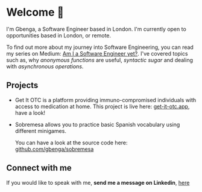 # Welcome 👋

<!--
**gbenga/gbenga** is a ✨ _special_ ✨ repository because its `README.md` (this file) appears on your GitHub profile.
-->
I'm Gbenga, a Software Engineer based in London. I'm currently open to opportunities based in London, or remote.

To find out more about my journey into Software Engineering, you can read my series on Medium: [Am I a Software Engineer yet?](https://medium.com/series/am-i-software-engineer-yet-5c6a51aa9833). I've covered topics such as, why *anonymous functions* are useful, *syntactic sugar* and dealing with *asynchronous operations*. 

## Projects

- Get It OTC is a platform providing immuno-compromised individuals with access to medication at home.
This project is live here: [get-it-otc.app](https://get-it-otc.netlify.app/), have a look!
- Sobremesa allows you to practice basic Spanish vocabulary using different minigames.

    You can have a look at the source code here: [github.com/gbenga/sobremesa](https://github.com/gbenga/sobremesa)

## Connect with me

If you would like to speak with me, **send me a message on Linkedin**, [here](https://www.linkedin.com/in/gojoaromokudu/)
